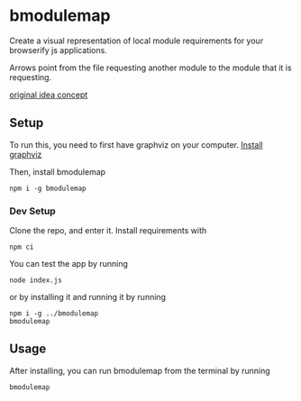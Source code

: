 # bmodulemap
Create a visual representation of local module requirements for your browserify js applications.

Arrows point from the file requesting another module to the module that it is requesting.

[original idea concept](https://ideaspot.org/idea/61d1dcb050aa18fdcb755000)

## Setup
To run this, you need to first have graphviz on your computer. [Install graphviz](http://www.graphviz.org/download/)

Then, install bmodulemap
```
npm i -g bmodulemap
```

### Dev Setup
Clone the repo, and enter it. Install requirements with
```
npm ci
```
You can test the app by running
```
node index.js
```
or by installing it and running it by running
```
npm i -g ../bmodulemap
bmodulemap
```

## Usage

After installing, you can run bmodulemap from the terminal by running
```
bmodulemap
```

